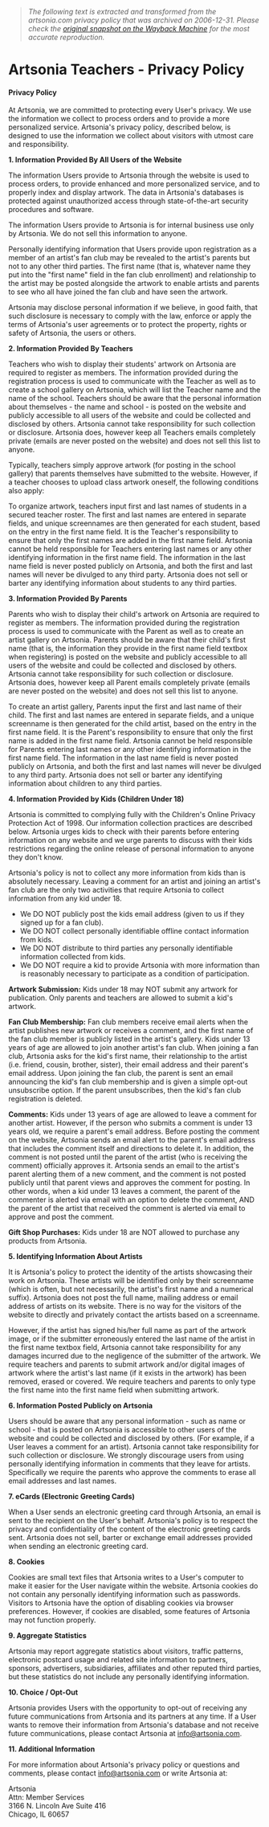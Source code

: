 > *The following text is extracted and transformed from the artsonia.com privacy policy that was archived on 2006-12-31. Please check the [original snapshot on the Wayback Machine](https://web.archive.org/web/20061231213852id_/http%3A//www.artsonia.com/privacy.asp) for the most accurate reproduction.*

# Artsonia Teachers - Privacy Policy

#### Privacy Policy

At Artsonia, we are committed to protecting every User's privacy. We use the information we collect to process orders and to provide a more personalized service. Artsonia's privacy policy, described below, is designed to use the information we collect about visitors with utmost care and responsibility. 

**1\. Information Provided By All Users of the Website**

The information Users provide to Artsonia through the website is used to process orders, to provide enhanced and more personalized service, and to properly index and display artwork. The data in Artsonia's databases is protected against unauthorized access through state-of-the-art security procedures and software. 

The information Users provide to Artsonia is for internal business use only by Artsonia. We do not sell this information to anyone. 

Personally identifying information that Users provide upon registration as a member of an artist's fan club may be revealed to the artist's parents but not to any other third parties. The first name (that is, whatever name they put into the "first name" field in the fan club enrollment) and relationship to the artist may be posted alongside the artwork to enable artists and parents to see who all have joined the fan club and have seen the artwork. 

Artsonia may disclose personal information if we believe, in good faith, that such disclosure is necessary to comply with the law, enforce or apply the terms of Artsonia's user agreements or to protect the property, rights or safety of Artsonia, the users or others. 

**2\. Information Provided By Teachers**

Teachers who wish to display their students' artwork on Artsonia are required to register as members. The information provided during the registration process is used to communicate with the Teacher as well as to create a school gallery on Artsonia, which will list the Teacher name and the name of the school. Teachers should be aware that the personal information about themselves - the name and school - is posted on the website and publicly accessible to all users of the website and could be collected and disclosed by others. Artsonia cannot take responsibility for such collection or disclosure. Artsonia does, however keep all Teachers emails completely private (emails are never posted on the website) and does not sell this list to anyone. 

Typically, teachers simply approve artwork (for posting in the school gallery) that parents themselves have submitted to the website. However, if a teacher chooses to upload class artwork oneself, the following conditions also apply: 

To organize artwork, teachers input first and last names of students in a secured teacher roster. The first and last names are entered in separate fields, and unique screennames are then generated for each student, based on the entry in the first name field. It is the Teacher's responsibility to ensure that only the first names are added in the first name field. Artsonia cannot be held responsible for Teachers entering last names or any other identifying information in the first name field. The information in the last name field is never posted publicly on Artsonia, and both the first and last names will never be divulged to any third party. Artsonia does not sell or barter any identifying information about students to any third parties. 

**3\. Information Provided By Parents**

Parents who wish to display their child's artwork on Artsonia are required to register as members. The information provided during the registration process is used to communicate with the Parent as well as to create an artist gallery on Artsonia. Parents should be aware that their child's first name (that is, the information they provide in the first name field textbox when registering) is posted on the website and publicly accessible to all users of the website and could be collected and disclosed by others. Artsonia cannot take responsibility for such collection or disclosure. Artsonia does, however keep all Parent emails completely private (emails are never posted on the website) and does not sell this list to anyone. 

To create an artist gallery, Parents input the first and last name of their child. The first and last names are entered in separate fields, and a unique screenname is then generated for the child artist, based on the entry in the first name field. It is the Parent's responsibility to ensure that only the first name is added in the first name field. Artsonia cannot be held responsible for Parents entering last names or any other identifying information in the first name field. The information in the last name field is never posted publicly on Artsonia, and both the first and last names will never be divulged to any third party. Artsonia does not sell or barter any identifying information about children to any third parties.

**4\. Information Provided by Kids (Children Under 18)**

Artsonia is committed to complying fully with the Children's Online Privacy Protection Act of 1998. Our information collection practices are described below. Artsonia urges kids to check with their parents before entering information on any website and we urge parents to discuss with their kids restrictions regarding the online release of personal information to anyone they don't know.

Artsonia's policy is not to collect any more information from kids than is absolutely necessary. Leaving a comment for an artist and joining an artist's fan club are the only two activities that require Artsonia to collect information from any kid under 18.

  * We DO NOT publicly post the kids email address (given to us if they signed up for a fan club).
  * We DO NOT collect personally identifiable offline contact information from kids. 
  * We DO NOT distribute to third parties any personally identifiable information collected from kids. 
  * We DO NOT require a kid to provide Artsonia with more information than is reasonably necessary to participate as a condition of participation. 



**Artwork Submission:** Kids under 18 may NOT submit any artwork for publication. Only parents and teachers are allowed to submit a kid's artwork.

**Fan Club Membership:** Fan club members receive email alerts when the artist publishes new artwork or receives a comment, and the first name of the fan club member is publicly listed in the artist's gallery. Kids under 13 years of age are allowed to join another artist's fan club. When joining a fan club, Artsonia asks for the kid's first name, their relationship to the artist (i.e. friend, cousin, brother, sister), their email address and their parent's email address. Upon joining the fan club, the parent is sent an email announcing the kid's fan club membership and is given a simple opt-out unsubscribe option. If the parent unsubscribes, then the kid's fan club registration is deleted. 

**Comments:** Kids under 13 years of age are allowed to leave a comment for another artist. However, if the person who submits a comment is under 13 years old, we require a parent's email address. Before posting the comment on the website, Artsonia sends an email alert to the parent's email address that includes the comment itself and directions to delete it. In addition, the comment is not posted until the parent of the artist (who is receiving the comment) officially approves it. Artsonia sends an email to the artist's parent alerting them of a new comment, and the comment is not posted publicly until that parent views and approves the comment for posting. In other words, when a kid under 13 leaves a comment, the parent of the commenter is alerted via email with an option to delete the comment, AND the parent of the artist that received the comment is alerted via email to approve and post the comment. 

**Gift Shop Purchases:** Kids under 18 are NOT allowed to purchase any products from Artsonia.

**5\. Identifying Information About Artists**

It is Artsonia's policy to protect the identity of the artists showcasing their work on Artsonia. These artists will be identified only by their screenname (which is often, but not necessarily, the artist's first name and a numerical suffix). Artsonia does not post the full name, mailing address or email address of artists on its website. There is no way for the visitors of the website to directly and privately contact the artists based on a screenname. 

However, if the artist has signed his/her full name as part of the artwork image, or if the submitter erroneously entered the last name of the artist in the first name textbox field, Artsonia cannot take responsibility for any damages incurred due to the negligence of the submitter of the artwork. We require teachers and parents to submit artwork and/or digital images of artwork where the artist's last name (if it exists in the artwork) has been removed, erased or covered. We require teachers and parents to only type the first name into the first name field when submitting artwork. 

**6\. Information Posted Publicly on Artsonia**

Users should be aware that any personal information - such as name or school - that is posted on Artsonia is accessible to other users of the website and could be collected and disclosed by others. (For example, if a User leaves a comment for an artist). Artsonia cannot take responsibility for such collection or disclosure. We strongly discourage users from using personally identifying information in comments that they leave for artists. Specifically we require the parents who approve the comments to erase all email addresses and last names. 

**7\. eCards (Electronic Greeting Cards)**

When a User sends an electronic greeting card through Artsonia, an email is sent to the recipient on the User's behalf. Artsonia's policy is to respect the privacy and confidentiality of the content of the electronic greeting cards sent. Artsonia does not sell, barter or exchange email addresses provided when sending an electronic greeting card. 

**8\. Cookies**

Cookies are small text files that Artsonia writes to a User's computer to make it easier for the User navigate within the website. Artsonia cookies do not contain any personally identifying information such as passwords. Visitors to Artsonia have the option of disabling cookies via browser preferences. However, if cookies are disabled, some features of Artsonia may not function properly. 

**9\. Aggregate Statistics**

Artsonia may report aggregate statistics about visitors, traffic patterns, electronic postcard usage and related site information to partners, sponsors, advertisers, subsidiaries, affiliates and other reputed third parties, but these statistics do not include any personally identifying information. 

**10\. Choice / Opt-Out**

Artsonia provides Users with the opportunity to opt-out of receiving any future communications from Artsonia and its partners at any time. If a User wants to remove their information from Artsonia's database and not receive future communications, please contact Artsonia at [info@artsonia.com](mailto:info@artsonia.com). 

**11\. Additional Information**

For more information about Artsonia's privacy policy or questions and comments, please contact [info@artsonia.com](mailto:info@artsonia.com) or write Artsonia at: 

Artsonia  
Attn: Member Services  
3166 N. Lincoln Ave Suite 416  
Chicago, IL 60657
